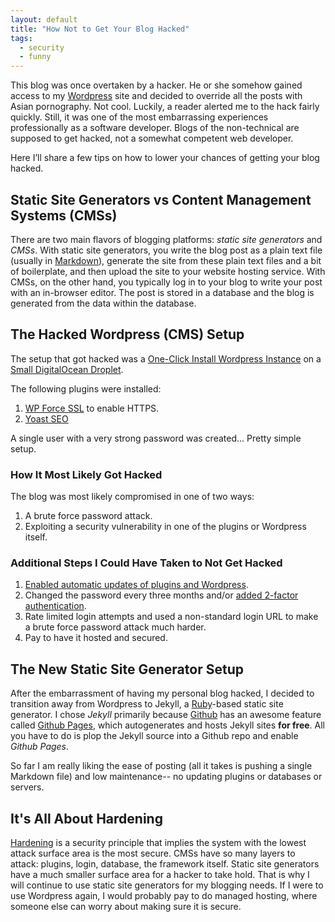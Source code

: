 ```yaml
---
layout: default
title: "How Not to Get Your Blog Hacked"
tags:
  - security
  - funny
---
```


This blog was once overtaken by a hacker. He or she somehow gained access to my [Wordpress](https://wordpress.org) site and decided to override all the posts with Asian pornography. Not cool. Luckily, a reader alerted me to the hack fairly quickly. Still, it was one of the most embarrassing experiences professionally as a software developer. Blogs of the non-technical are supposed to get hacked, not a somewhat competent web developer.

Here I’ll share a few tips on how to lower your chances of getting your blog hacked.

## Static Site Generators vs Content Management Systems (CMSs)

There are two main flavors of blogging platforms: _static site generators_ and _CMSs_.  With static site generators, you write the blog post as a plain text file (usually in [Markdown](https://en.wikipedia.org/wiki/Markdown)), generate the site from these plain text files and a bit of boilerplate, and then upload the site to your website hosting service. With CMSs, on the other hand, you typically log in to your blog to write your post with an in-browser editor. The post is stored in a database and the blog is generated from the data within the database.

## The Hacked Wordpress (CMS) Setup

The setup that got hacked was a [One-Click Install Wordpress Instance](https://www.digitalocean.com/community/tutorials/how-to-use-the-wordpress-one-click-install-on-digitalocean) on a [Small DigitalOcean Droplet](https://www.digitalocean.com/products/droplets/).

The following plugins were installed:
1. [WP Force SSL](https://wordpress.org/plugins/wp-force-ssl/) to enable HTTPS.
2. [Yoast SEO](https://wordpress.org/plugins/wordpress-seo/)

A single user with a very strong password was created... Pretty simple setup.

### How It Most Likely Got Hacked

The blog was most likely compromised in one of two ways:
1. A brute force password attack.
2. Exploiting a security vulnerability in one of the plugins or Wordpress itself.

### Additional Steps I Could Have Taken to Not Get Hacked

1. [Enabled automatic updates of plugins and Wordpress](https://codex.wordpress.org/Configuring_Automatic_Background_Updates).
2. Changed the password every three months and/or [added 2-factor authentication](https://codex.wordpress.org/Two_Step_Authentication).
3. Rate limited login attempts and used a non-standard login URL to make a brute force password attack much harder.
4. Pay to have it hosted and secured.

## The New Static Site Generator Setup

After the embarrassment of having my personal blog hacked, I decided to transition away from Wordpress to Jekyll, a [Ruby](https://www.ruby-lang.org/)-based static site generator. I chose _Jekyll_ primarily because [Github](https://github.com/) has an awesome feature called [Github Pages](https://pages.github.com/), which autogenerates and hosts Jekyll sites **for free**. All you have to do is plop the Jekyll source into a Github repo and enable _Github Pages_.

So far I am really liking the ease of posting (all it takes is pushing a single Markdown file) and low maintenance-- no updating plugins or databases or servers.

## It's All About Hardening

[Hardening](https://en.wikipedia.org/wiki/Hardening_(computing)) is a security principle that implies the system with the lowest attack surface area is the most secure. CMSs have so many layers to attack: plugins, login, database, the framework itself. Static site generators have a much smaller surface area for a hacker to take hold. That is why I will continue to use static site generators for my blogging needs. If I were to use Wordpress again, I would probably pay to do managed hosting, where someone else can worry about making sure it is secure.
